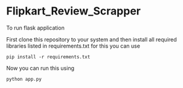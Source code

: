 # Flipkart_Review_Scrapper

To run flask application

First clone this repository to your system and then install all required libraries listed in requirements.txt for this you can use

```
pip install -r requirements.txt
```

Now you can run this using

```
python app.py
```

